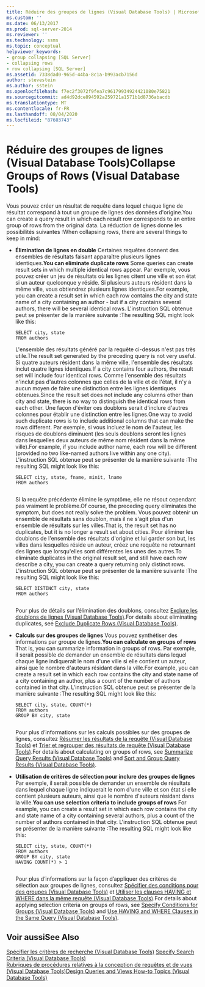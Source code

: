 ```yaml
---
title: Réduire des groupes de lignes (Visual Database Tools) | Microsoft Docs
ms.custom: ''
ms.date: 06/13/2017
ms.prod: sql-server-2014
ms.reviewer: ''
ms.technology: ssms
ms.topic: conceptual
helpviewer_keywords:
- group collapsing [SQL Server]
- collapsing rows
- row collapsing [SQL Server]
ms.assetid: 7338dad0-965d-44ba-8c1a-b993acb7156d
author: stevestein
ms.author: sstein
ms.openlocfilehash: f7ec2f3072f9fea7c96179934924421080e75821
ms.sourcegitcommit: ad4d92dce894592a259721a1571b1d8736abacdb
ms.translationtype: MT
ms.contentlocale: fr-FR
ms.lasthandoff: 08/04/2020
ms.locfileid: "87603743"
---
```

# <a name="collapse-groups-of-rows-visual-database-tools"></a><span data-ttu-id="849eb-102">Réduire des groupes de lignes (Visual Database Tools)</span><span class="sxs-lookup"><span data-stu-id="849eb-102">Collapse Groups of Rows (Visual Database Tools)</span></span>
  <span data-ttu-id="849eb-103">Vous pouvez créer un résultat de requête dans lequel chaque ligne de résultat correspond à tout un groupe de lignes des données d'origine.</span><span class="sxs-lookup"><span data-stu-id="849eb-103">You can create a query result in which each result row corresponds to an entire group of rows from the original data.</span></span> <span data-ttu-id="849eb-104">La réduction de lignes donne les possibilités suivantes :</span><span class="sxs-lookup"><span data-stu-id="849eb-104">When collapsing rows, there are several things to keep in mind:</span></span>  
  
-   <span data-ttu-id="849eb-105">**Élimination de lignes en double** Certaines requêtes donnent des ensembles de résultats faisant apparaître plusieurs lignes identiques.</span><span class="sxs-lookup"><span data-stu-id="849eb-105">**You can eliminate duplicate rows** Some queries can create result sets in which multiple identical rows appear.</span></span> <span data-ttu-id="849eb-106">Par exemple, vous pouvez créer un jeu de résultats où les lignes citent une ville et son état si un auteur quelconque y réside. Si plusieurs auteurs résident dans la même ville, vous obtiendrez plusieurs lignes identiques.</span><span class="sxs-lookup"><span data-stu-id="849eb-106">For example, you can create a result set in which each row contains the city and state name of a city containing an author - but if a city contains several authors, there will be several identical rows.</span></span> <span data-ttu-id="849eb-107">L'instruction SQL obtenue peut se présenter de la manière suivante :</span><span class="sxs-lookup"><span data-stu-id="849eb-107">The resulting SQL might look like this:</span></span>  
  
    ```  
    SELECT city, state  
    FROM authors  
    ```  
  
     <span data-ttu-id="849eb-108">L'ensemble des résultats généré par la requête ci-dessus n'est pas très utile.</span><span class="sxs-lookup"><span data-stu-id="849eb-108">The result set generated by the preceding query is not very useful.</span></span> <span data-ttu-id="849eb-109">Si quatre auteurs résident dans la même ville, l'ensemble des résultats inclut quatre lignes identiques.</span><span class="sxs-lookup"><span data-stu-id="849eb-109">If a city contains four authors, the result set will include four identical rows.</span></span> <span data-ttu-id="849eb-110">Comme l'ensemble des résultats n'inclut pas d'autres colonnes que celles de la ville et de l'état, il n'y a aucun moyen de faire une distinction entre les lignes identiques obtenues.</span><span class="sxs-lookup"><span data-stu-id="849eb-110">Since the result set does not include any columns other than city and state, there is no way to distinguish the identical rows from each other.</span></span> <span data-ttu-id="849eb-111">Une façon d'éviter ces doublons serait d'inclure d'autres colonnes pour établir une distinction entre les lignes.</span><span class="sxs-lookup"><span data-stu-id="849eb-111">One way to avoid such duplicate rows is to include additional columns that can make the rows different.</span></span> <span data-ttu-id="849eb-112">Par exemple, si vous incluez le nom de l'auteur, les risques de doublons diminuent (les seuls doublons seront les lignes dans lesquelles deux auteurs de même nom résident dans la même ville).</span><span class="sxs-lookup"><span data-stu-id="849eb-112">For example, if you include author name, each row will be different (provided no two like-named authors live within any one city).</span></span> <span data-ttu-id="849eb-113">L'instruction SQL obtenue peut se présenter de la manière suivante :</span><span class="sxs-lookup"><span data-stu-id="849eb-113">The resulting SQL might look like this:</span></span>  
  
    ```  
    SELECT city, state, fname, minit, lname  
    FROM authors  
  
    ```  
  
     <span data-ttu-id="849eb-114">Si la requête précédente élimine le symptôme, elle ne résout cependant pas vraiment le problème.</span><span class="sxs-lookup"><span data-stu-id="849eb-114">Of course, the preceding query eliminates the symptom, but does not really solve the problem.</span></span> <span data-ttu-id="849eb-115">Vous pouvez obtenir un ensemble de résultats sans doublon, mais il ne s'agit plus d'un ensemble de résultats sur les villes.</span><span class="sxs-lookup"><span data-stu-id="849eb-115">That is, the result set has no duplicates, but it is no longer a result set about cities.</span></span> <span data-ttu-id="849eb-116">Pour éliminer les doublons de l'ensemble des résultats d'origine et lui garder son but, les villes dans lesquelles réside un auteur, créez une requête ne retournant des lignes que lorsqu'elles sont différentes les unes des autres.</span><span class="sxs-lookup"><span data-stu-id="849eb-116">To eliminate duplicates in the original result set, and still have each row describe a city, you can create a query returning only distinct rows.</span></span> <span data-ttu-id="849eb-117">L'instruction SQL obtenue peut se présenter de la manière suivante :</span><span class="sxs-lookup"><span data-stu-id="849eb-117">The resulting SQL might look like this:</span></span>  
  
    ```  
    SELECT DISTINCT city, state  
    FROM authors  
  
    ```  
  
     <span data-ttu-id="849eb-118">Pour plus de détails sur l’élimination des doublons, consultez [Exclure les doublons de lignes &#40;Visual Database Tools&#41;](visual-database-tools.md).</span><span class="sxs-lookup"><span data-stu-id="849eb-118">For details about eliminating duplicates, see [Exclude Duplicate Rows &#40;Visual Database Tools&#41;](visual-database-tools.md).</span></span>  
  
-   <span data-ttu-id="849eb-119">**Calculs sur des groupes de lignes** Vous pouvez synthétiser des informations par groupe de lignes.</span><span class="sxs-lookup"><span data-stu-id="849eb-119">**You can calculate on groups of rows** That is, you can summarize information in groups of rows.</span></span> <span data-ttu-id="849eb-120">Par exemple, il serait possible de demander un ensemble de résultats dans lequel chaque ligne indiquerait le nom d'une ville si elle contient un auteur, ainsi que le nombre d'auteurs résidant dans la ville.</span><span class="sxs-lookup"><span data-stu-id="849eb-120">For example, you can create a result set in which each row contains the city and state name of a city containing an author, plus a count of the number of authors contained in that city.</span></span> <span data-ttu-id="849eb-121">L'instruction SQL obtenue peut se présenter de la manière suivante :</span><span class="sxs-lookup"><span data-stu-id="849eb-121">The resulting SQL might look like this:</span></span>  
  
    ```  
    SELECT city, state, COUNT(*)  
    FROM authors  
    GROUP BY city, state  
  
    ```  
  
     <span data-ttu-id="849eb-122">Pour plus d’informations sur les calculs possibles sur des groupes de lignes, consultez [Résumer les résultats de la requête &#40;Visual Database Tools&#41;](summarize-query-results-visual-database-tools.md) et [Trier et regrouper des résultats de requête &#40;Visual Database Tools&#41;](sort-and-group-query-results-visual-database-tools.md).</span><span class="sxs-lookup"><span data-stu-id="849eb-122">For details about calculating on groups of rows, see [Summarize Query Results &#40;Visual Database Tools&#41;](summarize-query-results-visual-database-tools.md) and [Sort and Group Query Results &#40;Visual Database Tools&#41;](sort-and-group-query-results-visual-database-tools.md).</span></span>  
  
-   <span data-ttu-id="849eb-123">**Utilisation de critères de sélection pour inclure des groupes de lignes** Par exemple, il serait possible de demander un ensemble de résultats dans lequel chaque ligne indiquerait le nom d'une ville et son état si elle contient plusieurs auteurs, ainsi que le nombre d'auteurs résidant dans la ville.</span><span class="sxs-lookup"><span data-stu-id="849eb-123">**You can use selection criteria to include groups of rows** For example, you can create a result set in which each row contains the city and state name of a city containing several authors, plus a count of the number of authors contained in that city.</span></span> <span data-ttu-id="849eb-124">L'instruction SQL obtenue peut se présenter de la manière suivante :</span><span class="sxs-lookup"><span data-stu-id="849eb-124">The resulting SQL might look like this:</span></span>  
  
    ```  
    SELECT city, state, COUNT(*)  
    FROM authors  
    GROUP BY city, state  
    HAVING COUNT(*) > 1  
  
    ```  
  
     <span data-ttu-id="849eb-125">Pour plus d’informations sur la façon d’appliquer des critères de sélection aux groupes de lignes, consultez [Spécifier des conditions pour des groupes &#40;Visual Database Tools&#41;](specify-conditions-for-groups-visual-database-tools.md) et [Utiliser les clauses HAVING et WHERE dans la même requête &#40;Visual Database Tools&#41;](use-having-and-where-clauses-in-the-same-query-visual-database-tools.md).</span><span class="sxs-lookup"><span data-stu-id="849eb-125">For details about applying selection criteria on groups of rows, see [Specify Conditions for Groups &#40;Visual Database Tools&#41;](specify-conditions-for-groups-visual-database-tools.md) and [Use HAVING and WHERE Clauses in the Same Query &#40;Visual Database Tools&#41;](use-having-and-where-clauses-in-the-same-query-visual-database-tools.md).</span></span>  
  
## <a name="see-also"></a><span data-ttu-id="849eb-126">Voir aussi</span><span class="sxs-lookup"><span data-stu-id="849eb-126">See Also</span></span>  
 <span data-ttu-id="849eb-127">[Spécifier les critères de recherche &#40;Visual Database Tools&#41;](specify-search-criteria-visual-database-tools.md) </span><span class="sxs-lookup"><span data-stu-id="849eb-127">[Specify Search Criteria &#40;Visual Database Tools&#41;](specify-search-criteria-visual-database-tools.md) </span></span>  
 [<span data-ttu-id="849eb-128">Rubriques de procédures relatives à la conception de requêtes et de vues &#40;Visual Database Tools&#41;</span><span class="sxs-lookup"><span data-stu-id="849eb-128">Design Queries and Views How-to Topics &#40;Visual Database Tools&#41;</span></span>](design-queries-and-views-how-to-topics-visual-database-tools.md)  
  
  
